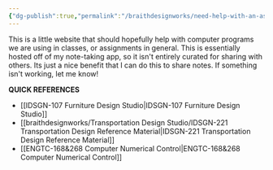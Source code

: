 ```yaml
---
{"dg-publish":true,"permalink":"/braithdesignworks/need-help-with-an-assignment-start-here/","tags":["gardenEntry"]}
---
```



This is a little website that should hopefully help with computer programs we are using in classes, or assignments in general. This is essentially hosted off of my note-taking app, so it isn't entirely curated for sharing with others. Its just a nice benefit that I can do this to share notes. If something isn't working, let me know!

**QUICK REFERENCES**
- [[IDSGN-107 Furniture Design Studio\|IDSGN-107 Furniture Design Studio]]
- [[braithdesignworks/Transportation Design Studio/IDSGN-221 Transportation Design Reference Material\|IDSGN-221 Transportation Design Reference Material]]
- [[ENGTC-168&268 Computer Numerical Control\|ENGTC-168&268 Computer Numerical Control]]


